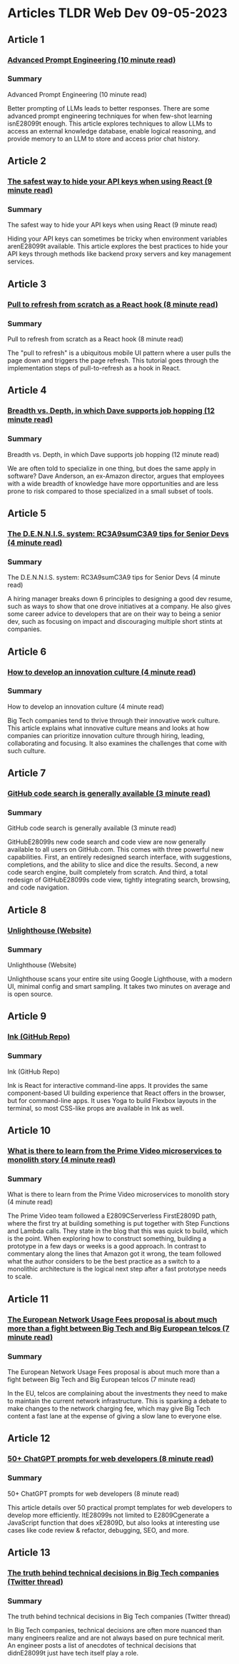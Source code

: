 # Articles TLDR Web Dev 09-05-2023

## Article 1
### [Advanced Prompt Engineering (10 minute read)](https://tldr.tech)
### Summary 
 Advanced Prompt Engineering (10 minute read)

Better prompting of LLMs leads to better responses. There are some advanced prompt engineering techniques for when few-shot learning isnE28099t enough. This article explores techniques to allow LLMs to access an external knowledge database, enable logical reasoning, and provide memory to an LLM to store and access prior chat history.

## Article 2
### [The safest way to hide your API keys when using React (9 minute read)](https://tldr.tech)
### Summary 
 The safest way to hide your API keys when using React (9 minute read)

Hiding your API keys can sometimes be tricky when environment variables arenE28099t available. This article explores the best practices to hide your API keys through methods like backend proxy servers and key management services.

## Article 3
### [Pull to refresh from scratch as a React hook (8 minute read)](https://tldr.tech)
### Summary 
 Pull to refresh from scratch as a React hook (8 minute read)

The "pull to refresh" is a ubiquitous mobile UI pattern where a user pulls the page down and triggers the page refresh. This tutorial goes through the implementation steps of pull-to-refresh as a hook in React.

## Article 4
### [Breadth vs. Depth, in which Dave supports job hopping (12 minute read)](https://tldr.tech)
### Summary 
 Breadth vs. Depth, in which Dave supports job hopping (12 minute read)

We are often told to specialize in one thing, but does the same apply in software? Dave Anderson, an ex-Amazon director, argues that employees with a wide breadth of knowledge have more opportunities and are less prone to risk compared to those specialized in a small subset of tools.

## Article 5
### [The D.E.N.N.I.S. system: RC3A9sumC3A9 tips for Senior Devs (4 minute read)](https://tldr.tech)
### Summary 
 The D.E.N.N.I.S. system: RC3A9sumC3A9 tips for Senior Devs (4 minute read)

A hiring manager breaks down 6 principles to designing a good dev resume, such as ways to show that one drove initiatives at a company. He also gives some career advice to developers that are on their way to being a senior dev, such as focusing on impact and discouraging multiple short stints at companies.

## Article 6
### [How to develop an innovation culture (4 minute read)](https://tldr.tech)
### Summary 
 How to develop an innovation culture (4 minute read)

Big Tech companies tend to thrive through their innovative work culture. This article explains what innovative culture means and looks at how companies can prioritize innovation culture through hiring, leading, collaborating and focusing. It also examines the challenges that come with such culture.

## Article 7
### [GitHub code search is generally available (3 minute read)](https://tldr.tech)
### Summary 
 GitHub code search is generally available (3 minute read)

GitHubE28099s new code search and code view are now generally available to all users on GitHub.com. This comes with three powerful new capabilities. First, an entirely redesigned search interface, with suggestions, completions, and the ability to slice and dice the results. Second, a new code search engine, built completely from scratch. And third, a total redesign of GitHubE28099s code view, tightly integrating search, browsing, and code navigation.

## Article 8
### [Unlighthouse (Website)](https://tldr.tech)
### Summary 
 Unlighthouse (Website)

Unlighthouse scans your entire site using Google Lighthouse, with a modern UI, minimal config and smart sampling. It takes two minutes on average and is open source.

## Article 9
### [Ink (GitHub Repo)](https://tldr.tech)
### Summary 
 Ink (GitHub Repo)

Ink is React for interactive command-line apps. It provides the same component-based UI building experience that React offers in the browser, but for command-line apps. It uses Yoga to build Flexbox layouts in the terminal, so most CSS-like props are available in Ink as well.

## Article 10
### [What is there to learn from the Prime Video microservices to monolith story (4 minute read)](https://tldr.tech)
### Summary 
 What is there to learn from the Prime Video microservices to monolith story (4 minute read)

The Prime Video team followed a E2809CServerless FirstE2809D path, where the first try at building something is put together with Step Functions and Lambda calls. They state in the blog that this was quick to build, which is the point. When exploring how to construct something, building a prototype in a few days or weeks is a good approach. In contrast to commentary along the lines that Amazon got it wrong, the team followed what the author considers to be the best practice as a switch to a monolithic architecture is the logical next step after a fast prototype needs to scale.

## Article 11
### [The European Network Usage Fees proposal is about much more than a fight between Big Tech and Big European telcos (7 minute read)](https://tldr.tech)
### Summary 
 The European Network Usage Fees proposal is about much more than a fight between Big Tech and Big European telcos (7 minute read)

In the EU, telcos are complaining about the investments they need to make to maintain the current network infrastructure. This is sparking a debate to make changes to the network charging fee, which may give Big Tech content a fast lane at the expense of giving a slow lane to everyone else.

## Article 12
### [50+ ChatGPT prompts for web developers (8 minute read)](https://tldr.tech)
### Summary 
 50+ ChatGPT prompts for web developers (8 minute read)

This article details over 50 practical prompt templates for web developers to develop more efficiently. ItE28099s not limited to E2809Cgenerate a JavaScript function that does xE2809D, but also looks at interesting use cases like code review & refactor, debugging, SEO, and more.

## Article 13
### [The truth behind technical decisions in Big Tech companies (Twitter thread)](https://tldr.tech)
### Summary 
 The truth behind technical decisions in Big Tech companies (Twitter thread)

In Big Tech companies, technical decisions are often more nuanced than many engineers realize and are not always based on pure technical merit. An engineer posts a list of anecdotes of technical decisions that didnE28099t just have tech itself play a role.


